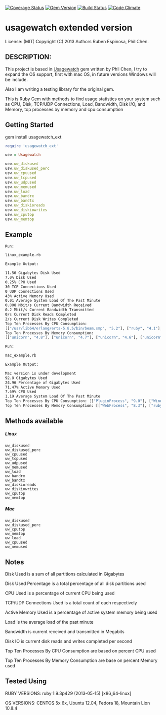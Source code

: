 [![Coverage Status](https://coveralls.io/repos/rderoldan1/usagewatch_ext/badge.png)](https://coveralls.io/r/rderoldan1/usagewatch_ext)
[![Gem Version](https://badge.fury.io/rb/usagewatch_ext.png)](http://badge.fury.io/rb/usagewatch_ext)
[![Build Status](https://travis-ci.org/rderoldan1/usagewatch_ext.png?branch=master)](https://travis-ci.org/rderoldan1/usagewatch_ext)
[![Code Climate](https://codeclimate.com/github/rderoldan1/usagewatch_ext.png)](https://codeclimate.com/github/rderoldan1/usagewatch_ext)

# usagewatch extended version

License: (MIT) Copyright (C) 2013 Authors Ruben Espinosa, Phil Chen.

## DESCRIPTION:
This project is based in [Usagewatch](https://github.com/rderoldan1/nethacker/usagewatch) gem written by Phil Chen, I try to expand the OS support, first with mac OS,
in future versions Windows will be include.

Also I am writing a testing library for the original gem.

This is Ruby Gem with methods to find usage statistics on your system such as CPU, Disk, TCP/UDP Connections, Load,
Bandwidth, Disk I/O, and Memory, top processes by memory and cpu consumption

## Getting Started

gem install usagewatch_ext

```ruby
require 'usagewatch_ext'

usw = Usagewatch

usw.uw_diskused
usw.uw_diskused_perc
usw.uw_cpuused
usw.uw_tcpused
usw.uw_udpused
usw.uw_memused
usw.uw_load
usw.uw_bandrx
usw.uw_bandtx
usw.uw_diskioreads
usw.uw_diskiowrites
usw.uw_cputop
usw.uw_memtop
```

## Example

```bash
Run:

linux_example.rb

Example Output:

11.56 Gigabytes Disk Used
7.0% Disk Used
0.25% CPU Used
30 TCP Connections Used
0 UDP Connections Used
43% Active Memory Used
0.01 Average System Load Of The Past Minute
0.008 Mbit/s Current Bandwidth Received
0.2 Mbit/s Current Bandwidth Transmitted
0/s Current Disk Reads Completed
2/s Current Disk Writes Completed
Top Ten Processes By CPU Consumption:
[["/usr/lib64/erlang/erts-5.8.5/bin/beam.smp", "5.2"], ["ruby", "4.1"], ["ps", "2.0"], ["abrt-dump-oops", "0.8"], ["aoe_ktio", "0.7"], ["aoe_tx", "0.4"], ["ata_sff", "0.2"], ["auditd", "0.1"], ["awk", "0.1"], ["-bash", "0.1"]]
Top Ten Processes By Memory Consumption:
[["unicorn", "4.8"], ["unicorn", "4.7"], ["unicorn", "4.6"], ["unicorn", "4.6"], ["unicorn", "4.5"], ["unicorn", "4.5"], ["unicorn", "4.3"], ["unicorn", "4.3"], ["unicorn", "4.2"], ["/usr/lib64/erlang/erts-5.8.5/bin/beam.smp", "4.0"]]
```

```bash
Run:

mac_example.rb

Example Output:

Mac version is under development
92.8 Gigabytes Used
24.96 Percentage of Gigabytes Used
71.47% Active Memory Used
7.69% CPU Used
1.19 Average System Load Of The Past Minute
Top Ten Processes By CPU Consumption: [["PluginProcess", "9.0"], ["WindowServer", "2.7"], ["iPhoto", "1.2"], ["Terminal", "1.0"], ["rubymine", "0.5"], ["SystemUIServer", "0.1"], ["(scanunit)", "0.0"], ["(scanunit)", "0.0"], ["(scanunit)", "0.0"], ["(scanunit)", "0.0"]]
Top Ten Processes By Memory Consumption: [["WebProcess", "8.3"], ["rubymine", "6.4"], ["Safari", "2.0"], ["iPhoto", "1.8"], ["Mail", "1.7"], ["mds", "1.6"], ["ruby", "1.5"], ["WindowServer", "1.3"], ["PluginProcess", "1.2"], ["GitHub", "1.1"]]
```


## Methods available

##### Linux
    uw_diskused
    uw_diskused_perc
    uw_cpuused
    uw_tcpused
    uw_udpused
    uw_memused
    uw_load
    uw_bandrx
    uw_bandtx
    uw_diskioreads
    uw_diskiowrites
    uw_cputop
    uw_memtop

##### Mac
    uw_diskused
    uw_diskused_perc
    uw_cputop
    uw_memtop
    uw_load
    uw_cpuused
    uw_memused


## Notes

Disk Used is a sum of all partitions calculated in Gigabytes

Disk Used Percentage is a total percentage of all disk partitions used

CPU Used is a percentage of current CPU being used

TCP/UDP Connections Used is a total count of each respectively

Active Memory Used is a percentage of active system memory being used

Load is the average load of the past minute

Bandwidth is current received and transmitted in Megabits

Disk IO is current disk reads and writes completed per second

Top Ten Processes By CPU Consumption are based on percent CPU used

Top Ten Processes By Memory Consumption are base on percent Memory used

## Tested Using

RUBY VERSIONS:
ruby 1.9.3p429 (2013-05-15) [x86_64-linux]

OS VERSIONS:
CENTOS 5x 6x, Ubuntu 12.04, Fedora 18, Mountain Lion 10.8.4
